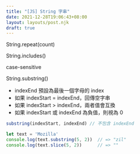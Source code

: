 ```yaml
---
title: "[JS] String 字串"
date: 2021-12-28T19:06:43+08:00
layout: layouts/post.njk
draft: true
---
```


String.repeat(count)

String.includes()

case-sensitive

String.substring()

- indexEnd 預設為最後一個字母的 index
- 如果 indexStart = indexEnd，回傳空字串
- 如果 indexStart > indexEnd，兩者值會互換
- 如果 indexStart 或 indexEnd 為負值，則視為 0

```js
substring(indexStart, indexEnd) // 不包含 indexEnd

let text = 'Mozilla'
console.log(text.substring(5, 2))  // => "zil"
console.log(text.slice(5, 2))      // => ""
```

